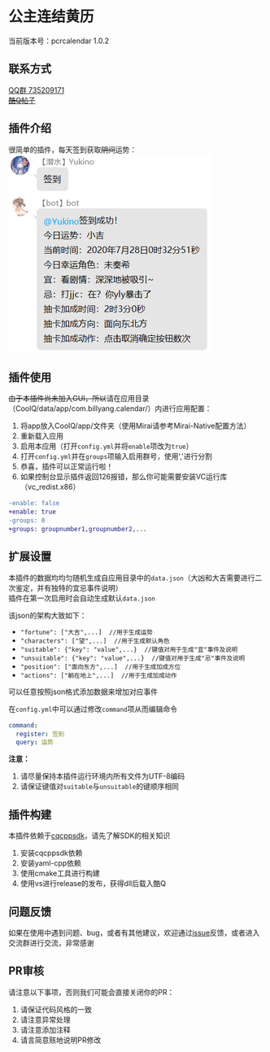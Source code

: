 # 公主连结黄历

当前版本号：pcrcalendar 1.0.2

## 联系方式
[QQ群 735209171](https://jq.qq.com/?_wv=1027&k=5cV7uEJ)  
~~[酷Q帖子](https://cqp.cc/t/51730)~~  

## 插件介绍
很简单的插件，每天签到获取~~阴间~~运势：  
![阴间运势](/docs/demo.png)  

## 插件使用
~~由于本插件尚未加入GUI，所以~~请在应用目录（CoolQ/data/app/com.billyang.calendar/）内进行应用配置：  
1. 将app放入CoolQ/app/文件夹（使用Mirai请参考Mirai-Native配置方法）
2. 重新载入应用
3. 启用本应用（打开`config.yml`并将`enable`项改为`true`）
4. 打开`config.yml`并在`groups`项输入启用群号，使用','进行分割
5. 恭喜，插件可以正常运行啦！
6. 如果控制台显示插件返回126报错，那么你可能需要安装VC运行库（vc_redist.x86）

```diff
-enable: false
+enable: true
-groups: 0
+groups: groupnumber1,groupnumber2,...
```

## 扩展设置
本插件的数据均均匀随机生成自应用目录中的`data.json`（大凶和大吉需要进行二次鉴定，并有独特的宜忌事件说明）  
插件在第一次启用时会自动生成默认`data.json`  

该json的架构大致如下：
- `"fortune": ["大吉",...]  //用于生成运势`
- `"characters": ["望",...]  //用于生成默认角色`
- `"suitable": {"key": "value",...}  //键值对用于生成"宜"事件及说明`
- `"unsuitable": {"key": "value",...}  //键值对用于生成"忌"事件及说明`
- `"position": ["面向东方",...]  //用于生成加成方位`
- `"actions": ["躺在地上",...]  //用于生成加成动作`

可以任意按照json格式添加数据来增加对应事件  

在`config.yml`中可以通过修改`command`项从而编辑命令
```yml
command:
  register: 签到
  query: 运势
```

**注意：**
1. 请尽量保持本插件运行环境内所有文件为UTF-8编码
2. 请保证键值对`suitable`与`unsuitable`的键顺序相同

## 插件构建
本插件依赖于[cqcppsdk](https://cqcppsdk.cqp.moe/)，请先了解SDK的相关知识  

1. 安装cqcppsdk依赖
2. 安装yaml-cpp依赖
3. 使用cmake工具进行构建
4. 使用vs进行release的发布，获得dll后载入酷Q

## 问题反馈
如果在使用中遇到问题、bug，或者有其他建议，欢迎通过[issue](https://github.com/BillYang2016/pcrcalendar-qqbot/issues)反馈，或者进入交流群进行交流，非常感谢  

## PR审核
请注意以下事项，否则我们可能会直接关闭你的PR：  

1. 请保证代码风格的一致
2. 请注意异常处理
3. 请注意添加注释
4. 请言简意赅地说明PR修改
